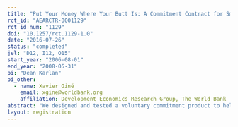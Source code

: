 ```yaml
---
title: "Put Your Money Where Your Butt Is: A Commitment Contract for Smoking Cessation"
rct_id: "AEARCTR-0001129"
rct_id_num: "1129"
doi: "10.1257/rct.1129-1.0"
date: "2016-07-26"
status: "completed"
jel: "D12, I12, O15"
start_year: "2006-08-01"
end_year: "2008-05-31"
pi: "Dean Karlan"
pi_other:
  - name: Xavier Giné
    email: xgine@worldbank.org
    affiliation: Development Economics Research Group, The World Bank
abstract: "We designed and tested a voluntary commitment product to help smokers quit smoking. The product (CARES) offered smokers a savings account in which they deposit funds for six months, after which they take a urine test for nicotine and cotinine. If they pass, their money is returned; otherwise, their money is forfeited to charity. Of smokers offered CARES, 11 percent took up, and smokers randomly offered CARES were 3 percentage points more likely to pass the 6-month test than the control group. More importantly, this effect persisted in surprise tests at 12 months, indicating that CARES produced lasting smoking cessation."
layout: registration
---
```


